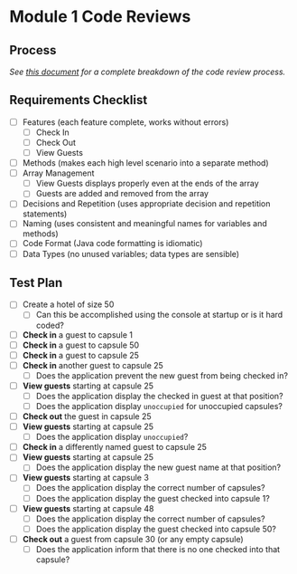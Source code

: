 # Module 1 Code Reviews

## Process

_See [this document](../misc/code-reviews.md) for a complete breakdown of the code review process._

## Requirements Checklist

* [ ] Features (each feature complete, works without errors)
  * [ ] Check In
  * [ ] Check Out
  * [ ] View Guests
* [ ] Methods (makes each high level scenario into a separate method)
* [ ] Array Management
  * [ ] View Guests displays properly even at the ends of the array
  * [ ] Guests are added and removed from the array
* [ ] Decisions and Repetition (uses appropriate decision and repetition statements)
* [ ] Naming (uses consistent and meaningful names for variables and methods)
* [ ] Code Format (Java code formatting is idiomatic)
* [ ] Data Types (no unused variables; data types are sensible)

## Test Plan

* [ ] Create a hotel of size 50
  * [ ] Can this be accomplished using the console at startup or is it hard coded?
* [ ] **Check in** a guest to capsule 1
* [ ] **Check in** a guest to capsule 50
* [ ] **Check in** a guest to capsule 25
* [ ] **Check in** another guest to capsule 25
  * [ ] Does the application prevent the new guest from being checked in?
* [ ] **View guests** starting at capsule 25
  * [ ] Does the application display the checked in guest at that position?
  * [ ] Does the application display `unoccupied` for unoccupied capsules?
* [ ] **Check out** the guest in capsule 25
* [ ] **View guests** starting at capsule 25
  * [ ] Does the application display `unoccupied`?
* [ ] **Check in** a differently named guest to capsule 25
* [ ] **View guests** starting at capsule 25
  * [ ] Does the application display the new guest name at that position?
* [ ] **View guests** starting at capsule 3
  * [ ] Does the application display the correct number of capsules?
  * [ ] Does the application display the guest checked into capsule 1?
* [ ] **View guests** starting at capsule 48
  * [ ] Does the application display the correct number of capsules?
  * [ ] Does the application display the guest checked into capsule 50?
* [ ] **Check out** a guest from capsule 30 (or any empty capsule)
  * [ ] Does the application inform that there is no one checked into that capsule?